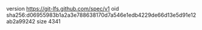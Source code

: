 version https://git-lfs.github.com/spec/v1
oid sha256:d06955983b1a2a3e788638170d7a546e1edb4229de66d13e5d91e12ab2a99242
size 4341
